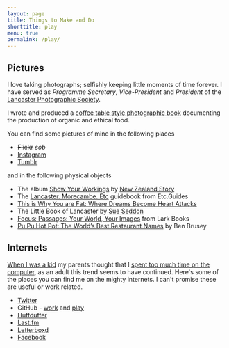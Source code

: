 ```yaml
---
layout: page
title: Things to Make and Do
shorttitle: play
menu: true
permalink: /play/
---
```


## Pictures

I love taking photographs; selfishly keeping little moments of time forever. I have served as _Programme Secretary_, _Vice-President_ and _President_ of the [Lancaster Photographic Society][lps].

I wrote and produced a [coffee table style photographic book][book] documenting the production of organic and ethical food.

You can find some pictures of mine in the following places

* ~~Flickr~~ *sob*
* [Instagram][instagram]
* [Tumblr][tumblr]

and in the following physical objects

* The album [Show Your Workings](http://newzealandstory.bandcamp.com/) by [New Zealand Story](http://www.newzealandstory.org/)
* The [Lancaster. Morecambe. Etc](http://www.amazon.co.uk/Lancaster-Morecambe-Etc-Simon-Couchman/dp/0956305709/ref=sr_1_1?ie=UTF8&s=books&qid=1264433848&sr=8-1) guidebook from Etc.Guides
* [This is Why You are Fat: Where Dreams Become Heart Attacks](http://www.amazon.co.uk/This-Why-You-are-Fat/dp/0061936634/ref=sr_1_1?ie=UTF8&s=books&qid=1264434016&sr=1-1)
* The Little Book of Lancaster by [Sue Seddon](http://www.sueseddon.co.uk/)
* [Focus: Passages: Your World, Your Images](http://www.amazon.com/Focus-Passages-Your-World-Images/dp/1600596800/ref=sr_1_1?ie=UTF8&s=books&qid=1271271772&sr=8-1) from Lark Books
* [Pu Pu Hot Pot: The World’s Best Restaurant Names](http://www.amazon.co.uk/Pu-Hot-Pot-Worlds-Restaurant/dp/0670921823/) by Ben Brusey

## Internets

[When I was a kid](https://www.flickr.com/search/?sort=date-taken-desc&safe_search=1&tags=blackpool&user_id=67287915%40N00&view_all=1) my parents thought that I [spent too much time on the computer](http://www.worldofspectrum.org/), as an adult this trend seems to have continued. Here's some of the places you can find me on the mighty internets. I can't promise these are useful or work related.

* [Twitter][twitter]
* GitHub - [work](https://github.com/cfc7-unikent) and [play](https://github.com/christiancable/)
* [Huffduffer][huffduffer]
* [Last.fm][lastfm]
* [Letterboxd][letterboxd]
* [Facebook][facebook]

[letterboxd]: http://letterboxd.com/christiancable/
[lps]: http://www.lancasterphotographicsociety.org.uk
[book]: http://www.blurb.com/books/1588810
[google]: http://www.google.com/profiles/christiancable
[twitter]: http://www.twitter.com/christiancable
[tumblr]: http://squareeggs.tumblr.com/
[facebook]: http://www.facebook.com/christiancable
[lastfm]: http://last.fm/user/nexus_icon
[huffduffer]:http://huffduffer.com/christiancable
[instagram]:https://instagram.com/christiancable/
